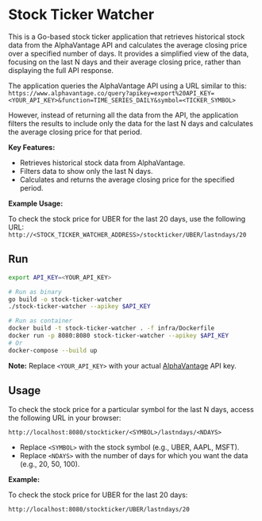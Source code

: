 # Stock Ticker Watcher

This is a Go-based stock ticker application that retrieves historical stock data from the AlphaVantage API and calculates the average closing price over a specified number of days.  It provides a simplified view of the data, focusing on the last N days and their average closing price, rather than displaying the full API response.

The application queries the AlphaVantage API using a URL similar to this: ```https://www.alphavantage.co/query?apikey=export%20API_KEY=<YOUR_API_KEY>&function=TIME_SERIES_DAILY&symbol=<TICKER_SYMBOL>```

However, instead of returning all the data from the API, the application filters the results to include only the data for the last N days and calculates the average closing price for that period.

**Key Features:**

*   Retrieves historical stock data from AlphaVantage.
*   Filters data to show only the last N days.
*   Calculates and returns the average closing price for the specified period.

**Example Usage:**

To check the stock price for UBER for the last 20 days, use the following URL: ```http://<STOCK_TICKER_WATCHER_ADDRESS>/stockticker/UBER/lastndays/20```

## Run

```bash
export API_KEY=<YOUR_API_KEY>

# Run as binary
go build -o stock-ticker-watcher
./stock-ticker-watcher --apikey $API_KEY

# Run as container
docker build -t stock-ticker-watcher . -f infra/Dockerfile
docker run -p 8080:8080 stock-ticker-watcher --apikey $API_KEY
# Or
docker-compose --build up
```

**Note:** Replace `<YOUR_API_KEY>` with your actual [AlphaVantage](https://www.alphavantage.co/support/#api-key) API key.

## Usage

To check the stock price for a particular symbol for the last N days, access the following URL in your browser:

```
http://localhost:8080/stockticker/<SYMBOL>/lastndays/<NDAYS>
```

*   Replace `<SYMBOL>` with the stock symbol (e.g., UBER, AAPL, MSFT).
*   Replace `<NDAYS>` with the number of days for which you want the data (e.g., 20, 50, 100).

**Example:**

To check the stock price for UBER for the last 20 days:

```
http://localhost:8080/stockticker/UBER/lastndays/20
```